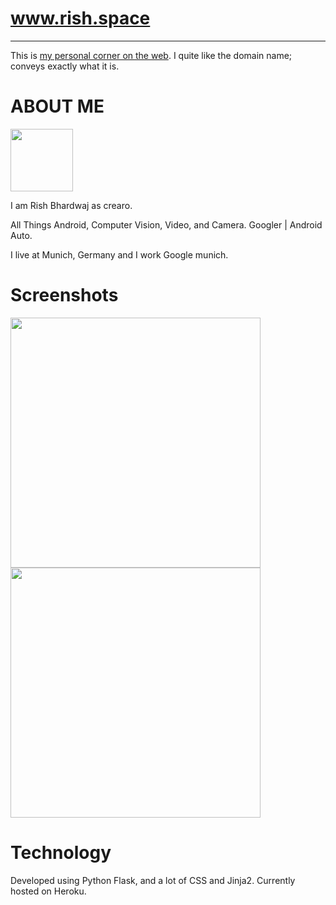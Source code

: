 # www.rish.space

----

This is [my personal corner on the web](http://rish.space). I quite like the domain name; conveys exactly what it is. 

# ABOUT ME
<p>
  <img src="https://avatars0.githubusercontent.com/u/10224559?s=400&u=1dbb16dd254846dc3b1c2fb409244d9550e90500&v=4" width=100">
</p>
<p>I am Rish Bhardwaj as crearo.</p>
<p>All Things Android, Computer Vision, Video, and Camera. Googler | Android Auto.</p>                                                                                                                   
<p>I live at Munich, Germany and I work Google munich.</p>
                                                                                                                              
# Screenshots
<p float="left">
  <img src="https://raw.githubusercontent.com/crearo/portfolio/master/screenshots/home.png" width="400">
  <img src="https://raw.githubusercontent.com/crearo/portfolio/master/screenshots/timeline.png" width="400">
</p>

# Technology

Developed using Python Flask, and a lot of CSS and Jinja2.
Currently hosted on Heroku. 





